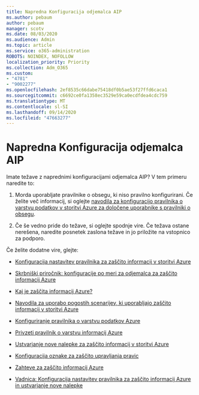 ```yaml
---
title: Napredna Konfiguracija odjemalca AIP
ms.author: pebaum
author: pebaum
manager: scotv
ms.date: 08/03/2020
ms.audience: Admin
ms.topic: article
ms.service: o365-administration
ROBOTS: NOINDEX, NOFOLLOW
localization_priority: Priority
ms.collection: Adm_O365
ms.custom:
- "4781"
- "9002277"
ms.openlocfilehash: 2ef8535c66dabe75418df0b5ae53f27ffd6caca1
ms.sourcegitcommit: c6692ce0fa1358ec3529e59ca0ecdfdea4cdc759
ms.translationtype: MT
ms.contentlocale: sl-SI
ms.lasthandoff: 09/14/2020
ms.locfileid: "47663277"
---
```

# <a name="aip-client-advanced-configuration"></a>Napredna Konfiguracija odjemalca AIP

Imate težave z naprednimi konfiguracijami odjemalca AIP? V tem primeru naredite to:

1. Morda uporabljate pravilnike o obsegu, ki niso pravilno konfigurirani. Če želite več informacij, si oglejte [navodila za konfiguracijo pravilnika o varstvu podatkov v storitvi Azure za določene uporabnike s pravilniki o obsegu](https://docs.microsoft.com/azure/information-protection/configure-policy-scope).

2. Če še vedno pride do težave, si oglejte spodnje vire. Če težava ostane nerešena, naredite posnetek zaslona težave in jo priložite na vstopnico za podporo.

Če želite dodatne vire, glejte:

- [Konfiguracija nastavitev pravilnika za zaščito informacij v storitvi Azure](https://docs.microsoft.com/azure/information-protection/configure-policy-settings)  
    
- [Skrbniški priročnik: konfiguracije po meri za odjemalca za zaščito informacij Azure](https://docs.microsoft.com/azure/information-protection/rms-client/client-admin-guide-customizations)  
    
- [Kaj je zaščita informacij Azure?](https://docs.microsoft.com/azure/information-protection/what-is-information-protection)  
    
- [Navodila za uporabo pogostih scenarijev, ki uporabljajo zaščito informacij v storitvi Azure](https://docs.microsoft.com/azure/information-protection/how-to-guides)  
    
- [Konfiguriranje pravilnika o varstvu podatkov Azure](https://docs.microsoft.com/azure/information-protection/deploy-use/configure-policy)  
    
- [Privzeti pravilnik o varstvu informacij Azure](https://docs.microsoft.com/azure/information-protection/deploy-use/configure-policy-default)  
    
- [Ustvarjanje nove nalepke za zaščito informacij v storitvi Azure](https://docs.microsoft.com/azure/information-protection/deploy-use/configure-policy-new-label)  
    
- [Konfiguracija oznake za zaščito upravljanja pravic](https://docs.microsoft.com/azure/information-protection/deploy-use/configure-policy-protection)  
    
- [Zahteve za zaščito informacij Azure](https://docs.microsoft.com/azure/information-protection/get-started/requirements)

- [Vadnica: Konfiguracija nastavitev pravilnika za zaščito informacij Azure in ustvarjanje nove nalepke](https://docs.microsoft.com/azure/information-protection/get-started/infoprotect-quick-start-tutorial)